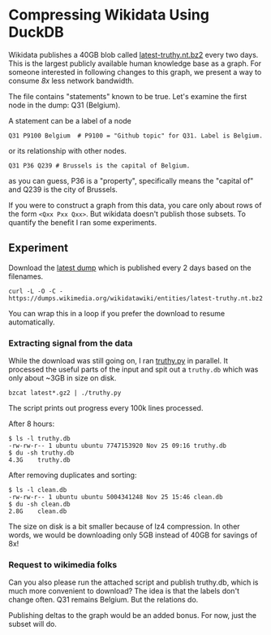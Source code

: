 # Compressing Wikidata Using DuckDB

Wikidata publishes a 40GB blob called [latest-truthy.nt.bz2](https://dumps.wikimedia.org/wikidatawiki/entities/latest-truthy.nt.bz2) every two days. This is the largest publicly available human knowledge base as a graph. For someone interested in following changes
to this graph, we present a way to consume *8x* less network bandwidth.

The file contains "statements" known to be true.  Let's examine the first node in the dump: Q31 (Belgium).

A statement can be a label of a node 

```
Q31 P9100 Belgium  # P9100 = "Github topic" for Q31. Label is Belgium.
```

or its relationship with other nodes. 

```
Q31 P36 Q239 # Brussels is the capital of Belgium. 
```

as you can guess, P36 is a "property", specifically means the "capital of" and Q239 is the city of Brussels.

If you were to construct a graph from this data, you care only about rows of the form `<Qxx Pxx Qxx>`. But wikidata doesn't
publish those subsets. To quantify the benefit I ran some experiments.

## Experiment

Download the [latest dump](https://dumps.wikimedia.org/wikidatawiki/entities/20241120/) which is published every 2 days based on the filenames.

```
curl -L -O -C - https://dumps.wikimedia.org/wikidatawiki/entities/latest-truthy.nt.bz2
```

You can wrap this in a loop if you prefer the download to resume automatically.

### Extracting signal from the data

While the download was still going on, I ran [truthy.py](https://gist.github.com/adsharma/71bd591ea5d4242ec4e250e7fc7d20d1) in parallel. It processed the useful parts of the input and spit out a `truthy.db` which was only about ~3GB in size on disk.

```
bzcat latest*.gz2 | ./truthy.py
```

The script prints out progress every 100k lines processed.

After 8 hours:

```
$ ls -l truthy.db
-rw-rw-r-- 1 ubuntu ubuntu 7747153920 Nov 25 09:16 truthy.db
$ du -sh truthy.db
4.3G    truthy.db
```

After removing duplicates and sorting:

```
$ ls -l clean.db
-rw-rw-r-- 1 ubuntu ubuntu 5004341248 Nov 25 15:46 clean.db
$ du -sh clean.db
2.8G    clean.db
```

The size on disk is a bit smaller because of lz4 compression. In other words, we would be downloading only 5GB instead of 40GB for savings of 8x!

### Request to wikimedia folks

Can you also please run the attached script and publish truthy.db, which is much more convenient to download? The idea is that the
labels don't change often. Q31 remains Belgium. But the relations do.

Publishing deltas to the graph would be an added bonus. For now, just the subset will do.
